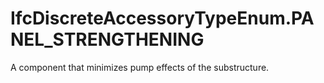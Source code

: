 IfcDiscreteAccessoryTypeEnum.PANEL_STRENGTHENING
================================================
A component that minimizes pump effects of the substructure.


